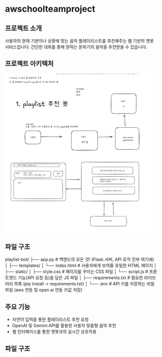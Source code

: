 # awschoolteamproject

## 프로젝트 소개
사용자의 현재 기분이나 상황에 맞는 음악 플레이리스트를 추천해주는 웹 기반의 챗봇 서비스입니다. 간단한 대화를 통해 원하는 분위기의 음악을 추천받을 수 있습니다.

## 프로젝트 아키텍처
![초기 아키텍처 구상](./pic/arki1.jpg)
![상세 아키텍처](./pic/arki2.jpg)

## 파일 구조

playlist-bot/
├── app.py              # 백엔드의 모든 것! (Flask 서버, API 로직 전부 여기에)
│
├── templates/
│   └── index.html      # 사용자에게 보여줄 유일한 HTML 페이지
│
├── static/
│   ├── style.css       # 페이지를 꾸미는 CSS 파일
│   └── script.js       # 프론트엔드 기능(API 요청 등)을 담은 JS 파일
│
├── requirements.txt    # 필요한 라이브러리 목록 (pip install -r requirements.txt)
│
└── .env                # API 키를 저장하는 비밀 파일 (aws 연동 및 open ai 연동 키값 저장)


## 주요 기능
* 자연어 입력을 통한 플레이리스트 추천 요청
* OpenAI 및 Gemini API를 활용한 사용자 맞춤형 음악 추천
* 웹 인터페이스를 통한 챗봇과의 실시간 상호작용

## 파일 구조